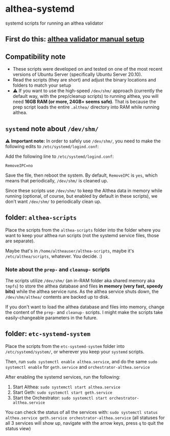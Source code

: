 # althea-systemd
systemd scripts for running an althea validator

## First do this: [althea validator manual setup](https://github.com/althea-net/althea-chain/blob/main/docs/althea/althea-testnet-docs/setting-up-a-validator-manual.md)

## Compatibility note
* These scripts were developed on and tested on one of the most recent versions of Ubuntu Server (specifically Ubuntu Server 20.10).
* Read the scripts (they are short) and adjust the binary locations and folders to match your setup
* ⚠️ If you want to use the high-speed `/dev/shm/` approach (currently the default way, with the prep/cleanup scripts) to running althea, you will need **16GB RAM (or more, 24GB+ seems safe)**. That is because the prep script loads the entire `.althea/` directory into RAM while running althea.

## `systemd` note about `/dev/shm/`
⚠️ **Important note:** In order to safely use `/dev/shm/`, you need to make the following edits to `/etc/systemd/logind.conf`:

Add the following line to `/etc/systemd/logind.conf`:

`RemoveIPC=no`

Save the file, then reboot the system. By default, `RemoveIPC` is `yes`, which means that periodically, `/dev/shm/` is cleaned up.

Since these scripts use `/dev/shm/` to keep the Althea data in memory while running (optional, of course, but enabled by default in these scripts), we don't want `/dev/shm/` to periodically clean up.

## folder: `althea-scripts`
Place the scripts from the `althea-scripts` folder into the folder where you want to keep your althea run scripts (not the systemd service files, those are separate).

Maybe that's in `/home/altheauser/althea-scripts`, maybe it's `/etc/althea/scripts`, whatever. You decide. :)

### Note about the `prep-` and `cleanup-` scripts
The scripts utilize `/dev/shm/` (an in-RAM folder aka shared memory aka `tmpfs`) to store the althea database and files **in memory (very fast, speedy bits)** while the althea service runs. As the althea service shuts down, the `/dev/shm/althea/` contents are backed up to disk.

If you don't want to load the althea database and files into memory, change the content of the `prep-` and `cleanup-` scripts. I might make the scripts take easily-changeable parameters in the future.

## folder: `etc-systemd-system`
Place the scripts from the `etc-systemd-system` folder into `/etc/systemd/system/`, or wherever you keep your `systemd` scripts.

Then, run `sudo systemctl enable althea.service`, and do the same `sudo systemctl enable` for `geth.service` and `orchestrator-althea.service`

After enabling the systemd services, run the following:

1. Start Althea: `sudo systemctl start althea.service`
1. Start Geth: `sudo systemctl start geth.service`
1. Start the Orchestrator: `sudo systemctl start orchestrator-althea.service`

You can check the status of all the services with: `sudo systemctl status althea.service geth.service orchestrator-althea.service` (all statuses for all 3 services will show up, navigate with the arrow keys, press `q` to quit the status view)
